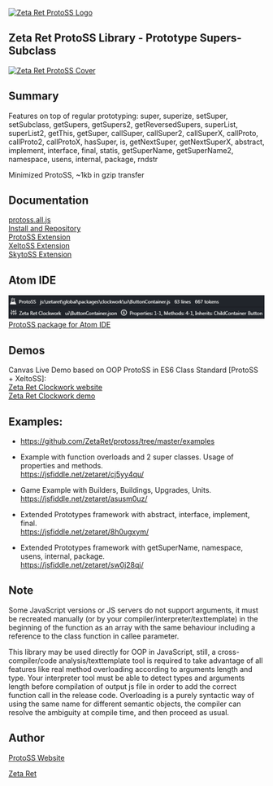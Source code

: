 [![Zeta Ret ProtoSS Logo](https://zetaret.com/images/protoss_logo_name.png)](https://protoss.zetaret.com/)  

## Zeta Ret ProtoSS Library - Prototype Supers-Subclass  

[![Zeta Ret ProtoSS Cover](https://zetaret.com/images/protoss_cover.jpg)](https://zetaret.com/projects/protoss/)  

## Summary  

Features on top of regular prototyping: super, superize, setSuper, setSubclass, getSupers, getSupers2, getReversedSupers, superList, superList2, getThis, getSuper, callSuper, callSuper2, callSuperX, callProto, callProto2, callProtoX, hasSuper, is, getNextSuper, getNextSuperX, abstract, implement, interface, final, statis, getSuperName, getSuperName2, namespace, usens, internal, package, rndstr

Minimized ProtoSS, ~1kb in gzip transfer  

## Documentation  
[protoss.all.js](https://github.com/ZetaRet/protoss/blob/master/dox/protoss.all.md)  
[Install and Repository](https://github.com/ZetaRet/protoss/blob/master/install.md)  
[ProtoSS Extension](https://github.com/ZetaRet/protoss/blob/master/protoss/ProtoSS.md)  
[XeltoSS Extension](https://github.com/ZetaRet/protoss/blob/master/xeltoss/XeltoSS.md)  
[SkytoSS Extension](https://github.com/ZetaRet/protoss/blob/master/skytoss/SkytoSS.md)  

## Atom IDE  
[![Zeta Ret ProtoSS Atom IDE](https://raw.githubusercontent.com/ZetaRet/atom.io-packages/master/images/atom-ide-protoss-bar-br.png)](https://atom.io/packages/ide-protoss)  
[ProtoSS package for Atom IDE](https://atom.io/packages/ide-protoss)  

## Demos  
Canvas Live Demo based on OOP ProtoSS in ES6 Class Standard [ProtoSS + XeltoSS]:  
[Zeta Ret Clockwork website](https://zetaret.com/projects/clockwork/)  
[Zeta Ret Clockwork demo](https://clockwork.zetaret.com/demo/)  

## Examples:  
- https://github.com/ZetaRet/protoss/tree/master/examples  

- Example with function overloads and 2 super classes. Usage of properties and methods.  
https://jsfiddle.net/zetaret/cj5yy4qu/  
- Game Example with Builders, Buildings, Upgrades, Units.  
https://jsfiddle.net/zetaret/asusm0uz/  
- Extended Prototypes framework with abstract, interface, implement, final.  
https://jsfiddle.net/zetaret/8h0ugxym/  
- Extended Prototypes framework with getSuperName, namespace, usens, internal, package.  
https://jsfiddle.net/zetaret/sw0j28qj/  

## Note  
Some JavaScript versions or JS servers do not support arguments, it must be recreated manually (or by your compiler/interpreter/texttemplate) in the beginning of the function as an array with the same behaviour including a reference to the class function in callee parameter.  

This library may be used directly for OOP in JavaScript, still, a cross-compiler/code analysis/texttemplate tool is required to take advantage of all features like real method overloading according to arguments length and type. Your interpreter tool must be able to detect types and arguments length before compilation of output js file in order to add the correct function call in the release code. Overloading is a purely syntactic way of using the same name for different semantic objects, the compiler can resolve the ambiguity at compile time, and then proceed as usual.  

## Author  
[ProtoSS Website](https://protoss.zetaret.com/)  

[Zeta Ret](https://zetaret.com/)  
